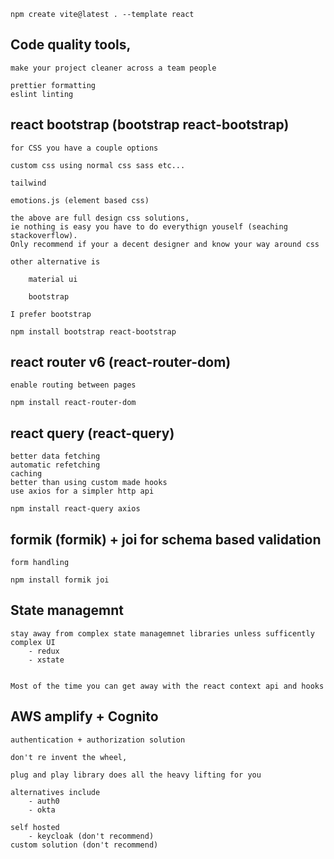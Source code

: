 ```
npm create vite@latest . --template react
```



## Code quality tools, 

    make your project cleaner across a team people

    prettier formatting
    eslint linting


## react bootstrap (bootstrap react-bootstrap)
    
    for CSS you have a couple options

    custom css using normal css sass etc...

    tailwind 

    emotions.js (element based css)

    the above are full design css solutions, 
    ie nothing is easy you have to do everythign youself (seaching stackoverflow). 
    Only recommend if your a decent designer and know your way around css

    other alternative is 

        material ui

        bootstrap

    I prefer bootstrap

```
npm install bootstrap react-bootstrap
```

## react router v6 (react-router-dom) 
    enable routing between pages

```
npm install react-router-dom
```

## react query (react-query)
    better data fetching
    automatic refetching
    caching
    better than using custom made hooks   
    use axios for a simpler http api

```
npm install react-query axios
```

## formik (formik) + joi for schema based validation 
    form handling
```
npm install formik joi
```

## State managemnt

    stay away from complex state managemnet libraries unless sufficently complex UI
        - redux 
        - xstate


    Most of the time you can get away with the react context api and hooks

## AWS amplify + Cognito


    authentication + authorization solution

    don't re invent the wheel, 

    plug and play library does all the heavy lifting for you

    alternatives include 
        - auth0
        - okta

    self hosted
        - keycloak (don't recommend)
    custom solution (don't recommend)
